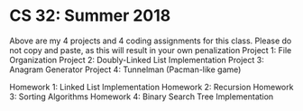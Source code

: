 # CS 32: Summer 2018
Above are my 4 projects and 4 coding assignments for this class. 
Please do not copy and paste, as this will result in your own penalization
Project 1: File Organization
Project 2: Doubly-Linked List Implementation
Project 3: Anagram Generator
Project 4: Tunnelman (Pacman-like game)

Homework 1: Linked List Implementation
Homework 2: Recursion
Homework 3: Sorting Algorithms
Homework 4: Binary Search Tree Implementation
